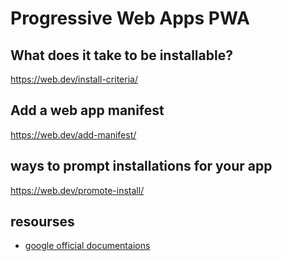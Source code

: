# Progressive Web Apps PWA

## What does it take to be installable?
  https://web.dev/install-criteria/
  
## Add a web app manifest
https://web.dev/add-manifest/

## ways to prompt installations for your app
https://web.dev/promote-install/

## resourses
- [google official documentaions](https://web.dev/progressive-web-apps/)
